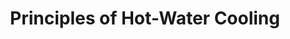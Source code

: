 ---
category: cooling
title: "Principles of Hot-Water Cooling"
description: "Discussion on the application and realization of hot-water cooling."
questions:
  - Which large systems use hot-water cooling?
  - What is the benefit over ordinary water cooling?
  - Can you quantify the efficiency improvement compared to air cooling?
  - What is the standard water circuit diagram for this setup?
  - What are the biggest challenges on the hardware / construction side?
literature:
  - iDataCool-HPC-with-Hot-Water-Cooling-and-Energy-Reuse
  - QPACE-2-and-Domain-Decomposition-on-the-Intel-Xeon-Phi
  - Cooling-making-efficient-choices
  - Evaluation-of-the-impact-of-Direct-Warm-Water-Cooling
scheduled: 2016-08-24 10:00:00
---